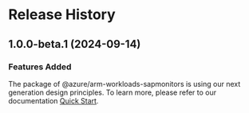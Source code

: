 # Release History
    
## 1.0.0-beta.1 (2024-09-14)

### Features Added

The package of @azure/arm-workloads-sapmonitors is using our next generation design principles. To learn more, please refer to our documentation [Quick Start](https://aka.ms/azsdk/js/mgmt/quickstart).

